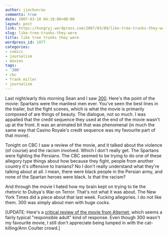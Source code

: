 ```yaml
---
author: jjackunrau
comments: true
date: 2007-03-10 04:18:00+00:00
layout: post
link: https://hungryj.wordpress.com/2007/03/09/like-tree-trunks-they-were/
slug: like-tree-trunks-they-were
title: like tree trunks they were
wordpress_id: 1077
categories:
- comics
- journalism
- movies
tags:
- '300'
- cbc
- frank miller
- journalism
---
```


Last night/early this morning Sean and I saw [300](http://imdb.com/title/tt0416449/).  Here's the point of the movie: Spartans were the manliest men ever.  You've seen the best lines in the trailer, but the fight scenes, which is what the movie is primarily composed of are things of beauty.  The dialogue, not so much.  I was appalled that the credit sequence they used at the end of the movie wasn't up at the front.  It was an animated bit that was phenomenal (in much the same way that Casino Royale's credit sequence was my favourite part of that movie).  
  
Tonight on CBC I saw a review of the movie, and it talked about the violence (of course) and the racism involved.  Which I don't really get.  The Spartans were fighting the Persians.  The CBC seemed to be trying to do one of these allegory type things about how because they fight, people from another country it's offensive to Iranians?  No I don't really understand what they're talking about at all.  I mean, there were black people in the Persian army, and none of the Spartan heroes were black.  Is that the racism?  
  
And through the movie I hated how my brain kept on trying to tie the rhetoric to Dubya's War on Terror.  That's not what it was about.  The New York Times did a piece about that last week.  Fucking allegories.  I do not like them.  300 was simply about men with huge cocks.    
  
[UPDATE: Here's a [critical review of the movie from Alternet](http://www.alternet.org/movies/49029/), which seems a fairly typical "responsible adult" kind of response.  Even though 300 wasn't my favourite movie, I still don't appreciate being lumped in with the cat-killing/Ann Coulter crowd.]
